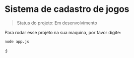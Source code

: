 # Sistema de cadastro de jogos

>Status do projeto: Em desenvolvimento

Para rodar esse projeto na sua maquina, por favor digite:

```
node app.js
``` 
:)